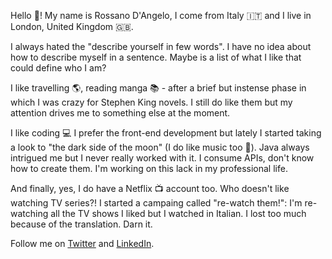 Hello :wave:! My name is Rossano D'Angelo, I come from Italy :it: and I live in London, United Kingdom :uk:.

I always hated the "describe yourself in few words". I have no idea about how to describe myself in a sentence. Maybe is a list of what I like that could define who I am?

I like travelling :earth_americas:, reading manga :books: - after a brief but instense phase in which I was crazy for Stephen King novels. I still do like them but my attention drives me to something else at the moment.

I like coding :computer: I prefer the front-end development but lately I started taking a look to "the dark side of the moon" (I do like music too :musical_note:). Java always intrigued me but I never really worked with it. I consume APIs, don't know how to create them. I'm working on this lack in my professional life.

And finally, yes, I do have a Netflix :tv: account too. Who doesn't like watching TV series?! I started a campaing called "re-watch them!": I'm re-watching all the TV shows I liked but I watched in Italian. I lost too much because of the translation. Darn it.

Follow me on [Twitter](https://twitter.com/rossanodan) and [LinkedIn](https://www.linkedin.com/in/rossanodan/).
